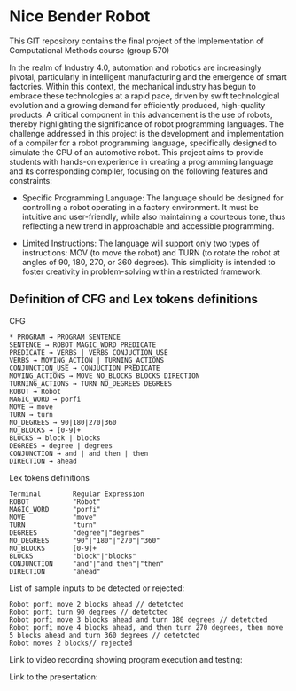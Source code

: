 # Nice Bender Robot 

This GIT repository contains the final project of the Implementation of Computational Methods course (group 570)

In the realm of Industry 4.0, automation and robotics are increasingly pivotal, particularly in intelligent manufacturing and the emergence of smart factories. Within this context, the mechanical industry has begun to embrace these technologies at a rapid pace, driven by swift technological evolution and a growing demand for efficiently produced, high-quality products. A critical component in this advancement is the use of robots, thereby highlighting the significance of robot programming languages.
The challenge addressed in this project is the development and implementation of a compiler for a robot programming language, specifically designed to simulate the CPU of an automotive robot. This project aims to provide students with hands-on experience in creating a programming language and its corresponding compiler, focusing on the following features and constraints:

* Specific Programming Language: The language should be designed for controlling a robot operating in a factory environment. It must be intuitive and user-friendly, while also maintaining a courteous tone, thus reflecting a new trend in approachable and accessible programming.

* Limited Instructions: The language will support only two types of instructions: MOV (to move the robot) and TURN (to rotate the robot at angles of 90, 180, 270, or 360 degrees). This simplicity is intended to foster creativity in problem-solving within a restricted framework.

## Definition of CFG and Lex tokens definitions 

CFG

```
* PROGRAM → PROGRAM SENTENCE
SENTENCE → ROBOT MAGIC_WORD PREDICATE
PREDICATE → VERBS | VERBS CONJUCTION_USE
VERBS → MOVING_ACTION | TURNING_ACTIONS
CONJUNCTION_USE → CONJUCTION PREDICATE
MOVING_ACTIONS → MOVE NO_BLOCKS BLOCKS DIRECTION
TURNING_ACTIONS → TURN NO_DEGREES DEGREES
ROBOT → Robot
MAGIC_WORD → porfi
MOVE → move
TURN → turn
NO_DEGREES → 90|180|270|360
NO_BLOCKS → [0-9]+
BLOCKS → block | blocks
DEGREES → degree | degrees
CONJUNCTION → and | and then | then
DIRECTION → ahead

```

Lex tokens definitions 

```
Terminal        Regular Expression
ROBOT           "Robot"
MAGIC_WORD      "porfi"
MOVE            "move"
TURN            "turn"
DEGREES         "degree"|"degrees"
NO_DEGREES      "90"|"180"|"270"|"360"
NO_BLOCKS       [0-9]+
BLOCKS          "block"|"blocks"
CONJUNCTION     "and"|"and then"|"then"
DIRECTION       "ahead"
```

List of sample inputs to be detected or rejected:

```
Robot porfi move 2 blocks ahead // detetcted
Robot porfi turn 90 degrees // detetcted
Robot porfi move 3 blocks ahead and turn 180 degrees // detetcted
Robot porfi move 4 blocks ahead, and then turn 270 degrees, then move 5 blocks ahead and turn 360 degrees // detetcted
Robot moves 2 blocks// rejected 
```

Link to video recording showing program execution and testing:

Link to the presentation: 
